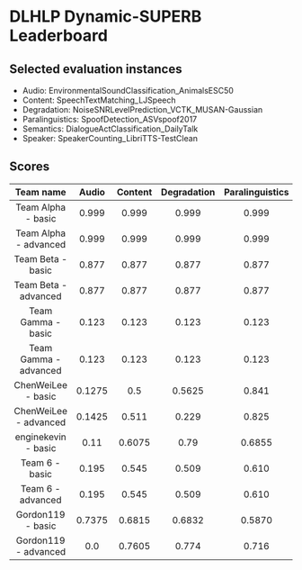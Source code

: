 # DLHLP Dynamic-SUPERB Leaderboard

## Selected evaluation instances

- Audio: EnvironmentalSoundClassification_AnimalsESC50
- Content: SpeechTextMatching_LJSpeech
- Degradation: NoiseSNRLevelPrediction_VCTK_MUSAN-Gaussian
- Paralinguistics: SpoofDetection_ASVspoof2017
- Semantics: DialogueActClassification_DailyTalk
- Speaker: SpeakerCounting_LibriTTS-TestClean

## Scores


|       Team name       | Audio  | Content | Degradation | Paralinguistics | Semantics | Speaker |
|:---------------------:|:------:|:-------:|:-----------:|:---------------:|:---------:|:-------:|
|  Team Alpha - basic   | 0.999  |  0.999  |    0.999    |      0.999      |   0.999   |  0.999  |
| Team Alpha - advanced | 0.999  |  0.999  |    0.999    |      0.999      |   0.999   |  0.999  |
|   Team Beta - basic   | 0.877  |  0.877  |    0.877    |      0.877      |   0.877   |  0.877  |
| Team Beta - advanced  | 0.877  |  0.877  |    0.877    |      0.877      |   0.877   |  0.877  |
|  Team Gamma - basic   | 0.123  |  0.123  |    0.123    |      0.123      |   0.123   |  0.123  |
| Team Gamma - advanced | 0.123  |  0.123  |    0.123    |      0.123      |   0.123   |  0.123  |
|  ChenWeiLee - basic   | 0.1275 |   0.5   |   0.5625    |      0.841      |  0.4865   |  0.426  |
| ChenWeiLee - advanced | 0.1425 |  0.511  |    0.229    |      0.825      |  0.2845   |  0.221  |
|  enginekevin - basic  |  0.11  | 0.6075  |    0.79     |     0.6855      |   0.609   |  0.869  |
| Team 6 - basic    | 0.195    | 0.545     | 0.509          | 0.610        | 0.505      | 0.546     |
| Team 6 - advanced    | 0.195    | 0.545     | 0.509          | 0.610        | 0.505      | 0.546     |
|   Gordon119 - basic   | 0.7375 | 0.6815  |   0.6832    |     0.5870      |  0.5549   | 0.7590  |
| Gordon119 - advanced  |  0.0   | 0.7605  |    0.774    |      0.716      |   0.63    |  0.854  |
